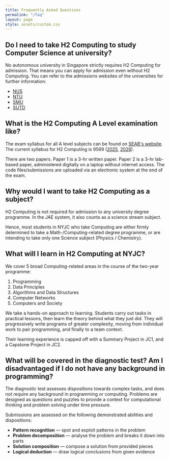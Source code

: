 ```yaml
---
title: Frequently Asked Questions
permalink: "/faq"
layout: page
style: assets/custom.css
---
```


## Do I need to take H2 Computing to study Computer Science at university?

No autonomous university in Singapore strictly requires H2 Computing for admission. That means you can apply for admission even without H2 Computing.
You can refer to the admissions websites of the universities for further information:

- [NUS](https://www.join.comp.nus.edu.sg/apply)
- [NTU](https://www.ntu.edu.sg/admissions/undergraduate-programmes?listingKeyword=Computing&disciplines=engineering%7Cscience&programmelevels=single-degree%7Csingle-degree-with-2nd-major%7Cdouble-degree&programmetypes=all&page=1)
- [SMU](https://admissions.smu.edu.sg/admissions-requirements/singapore-cambridge-gce-levels)
- [SUTD](https://www.sutd.edu.sg/Admissions/Undergraduate/Application/Admission-Requirements/Singapore-Cambridge-GCE-A-Level)

## What is the H2 Computing A Level examination like?

The exam syllabus for all A level subjects can be found on [SEAB's website](https://www.seab.gov.sg/gce-a-level/school-candidates/). The current syllabus for H2 Computing is 9569 ([2025](https://www.seab.gov.sg/files/A%20Level%20Syllabus%20Sch%20Cddts/2025/9569_y25_sy.pdf), [2026](https://www.seab.gov.sg/files/A%20Level%20Syllabus%20Sch%20Cddts/2026/9569_y26_sy.pdf)).

There are two papers. Paper 1 is a 3-hr written paper. Paper 2 is a 3-hr lab-based paper, administered digitally on a laptop without internet access. The code files/submissions are uploaded via an electronic system at the end of the exam.

## Why would I want to take H2 Computing as a subject?

H2 Computing is not required for admission to any university degree programme. In the JAE system, it also counts as a science stream subject.

Hence, most students in NYJC who take Computing are either firmly determined to take a Math-/Computing-related degree programme, or are intending to take only one Science subject (Physics / Chemistry).

## What will I learn in H2 Computing at NYJC?

We cover 5 broad Computing-related areas in the course of the two-year programme:

1. Programming
2. Data Principles
3. Algorithms and Data Structures
4. Computer Networks
5. Computers and Society

We take a hands-on approach to learning. Students carry out tasks in practical lessons, then learn the theory behind what they just did. They will progressively write programs of greater complexity, moving from individual work to pair programming, and finally to a team context.

Their learning experience is capped off with a Summary Project in JC1, and a Capstone Project in JC2.

## What will be covered in the diagnostic test? Am I disadvantaged if I do not have any background in programming?

The diagnostic test assesses dispositions towards complex tasks, and does not require any background in programming or computing. Problems are designed as questions and puzzles to provide a context for computational thinking and problem solving under time pressure.

Submissions are assessed on the following demonstrated abilities and dispositions:

- **Pattern recognition** — spot and exploit patterns in the problem
- **Problem decomposition** — analyse the problem and breaks it down into parts
- **Solution composition** — compose a solution from provided pieces
- **Logical deduction** — draw logical conclusions from given evidence

